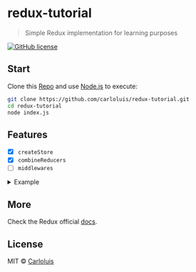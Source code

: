 # redux-tutorial

> Simple Redux implementation for learning purposes

[![GitHub license](https://img.shields.io/github/license/carloluis/redux-tutorial.svg)](https://github.com/carloluis/redux-tutorial/blob/master/LICENSE)

## Start

Clone this [Repo](https://github.com/carloluis/redux-tutorial.git) and use [Node.js](https://nodejs.org/) to execute:

```bash
git clone https://github.com/carloluis/redux-tutorial.git
cd redux-tutorial
node index.js
```

## Features

- [x] `createStore`
- [x] `combineReducers`
- [ ] `middlewares`

<details>
<summary>Example</summary>

```js
const { createStore, combineReducers } = require('./redux');

const reducer = combineReducers({ reducer1, reducer2, /*...*/ reducerN });
const store = createStore(reducer, INITIAL_STATE);

const unsubscribe = store.subscribe(state => { /* */ });

// unsubscribe();
```

</details>

## More

Check the Redux official [docs](https://redux.js.org/).

## License

MIT © [Carloluis](https://github.com/carloluis)
